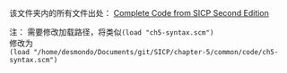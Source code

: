 该文件夹内的所有文件出处：
[Complete Code from SICP Second Edition](http://mitpress.mit.edu/sites/default/files/sicp/code/index.html)
  
注： 需要修改加载路径，将类似```(load "ch5-syntax.scm")```  
修改为  
```(load "/home/desmondo/Documents/git/SICP/chapter-5/common/code/ch5-syntax.scm")```  